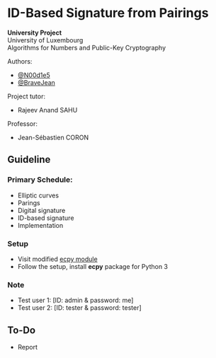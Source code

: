 # ID-Based Signature from Pairings

**University Project**<br/>
University of Luxembourg<br/>
Algorithms for Numbers and Public-Key Cryptography

Authors:

- [@N00d1e5](https://github.com/n00d1e5)
- [@BraveJean](https://github.com/BraveJean)

Project tutor:

- Rajeev Anand SAHU

Professor:

- Jean-Sébastien CORON

## Guideline

### Primary Schedule:

- Elliptic curves
- Parings
- Digital signature
- ID-based signature
- Implementation

### Setup

- Visit modified [ecpy module](https://github.com/n00d1e5/ecpy.git)
- Follow the setup, install **ecpy** package for Python 3

### Note

- Test user 1: [ID: admin & password: me]
- Test user 2: [ID: tester & password: tester]

## To-Do

- Report
